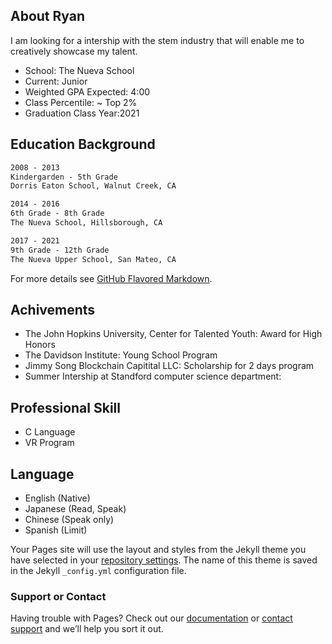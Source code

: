 ## About Ryan

I am looking for a intership with the stem industry that will enable me to creatively showcase my talent. 

- School: The Nueva School
- Current: Junior
- Weighted GPA Expected: 4:00
- Class Percentile: ~ Top 2%
- Graduation Class Year:2021


## Education Background
```markdown
2008 - 2013
Kindergarden - 5th Grade
Dorris Eaton School, Walnut Creek, CA

2014 - 2016
6th Grade - 8th Grade
The Nueva School, Hillsborough, CA

2017 - 2021
9th Grade - 12th Grade
The Nueva Upper School, San Mateo, CA
```

For more details see [GitHub Flavored Markdown](https://guides.github.com/features/mastering-markdown/).

## Achivements
- The John Hopkins University, Center for Talented Youth: Award for High Honors
- The Davidson Institute: Young School Program
- Jimmy Song Blockchain Capitital LLC: Scholarship for 2 days program
- Summer Intership at Standford computer science department: 


## Professional Skill
- C Language
- VR Program

## Language
- English (Native)
- Japanese (Read, Speak)
- Chinese (Speak only)
- Spanish (Limit)

Your Pages site will use the layout and styles from the Jekyll theme you have selected in your [repository settings](https://github.com/justteresa/helloryan/settings). The name of this theme is saved in the Jekyll `_config.yml` configuration file.

### Support or Contact

Having trouble with Pages? Check out our [documentation](https://help.github.com/categories/github-pages-basics/) or [contact support](https://github.com/contact) and we’ll help you sort it out.
